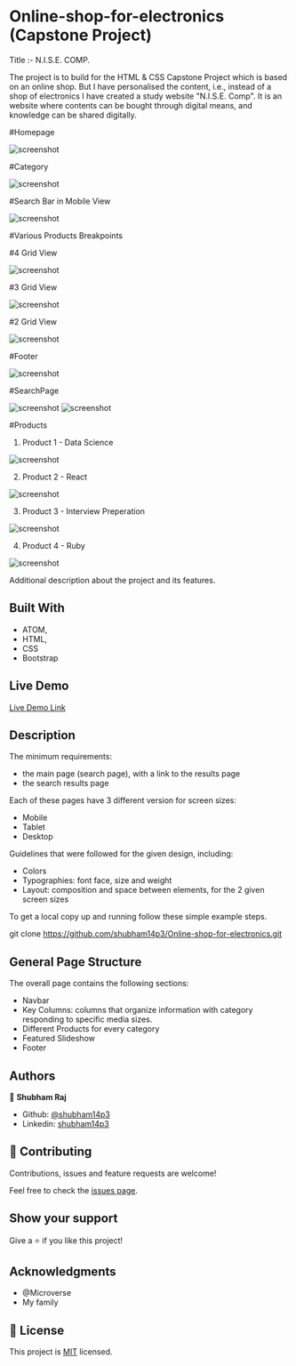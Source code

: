 # Online-shop-for-electronics (Capstone Project)

Title :- N.I.S.E. COMP.

The project is to build for the HTML & CSS Capstone Project which is based on an online shop. But I have personalised the content, i.e., instead of a shop of electronics I have created a study website "N.I.S.E. Comp". It is an website where contents can be bought through digital means, and knowledge can be shared digitally.

#Homepage

![screenshot](./images/Homepage1.PNG)

#Category

![screenshot](./images/HomepageCategory1.PNG)

#Search Bar in Mobile View

![screenshot](./images/Searcr.PNG)

#Various Products Breakpoints

#4 Grid View

![screenshot](./images/product1.PNG)

#3 Grid View

![screenshot](./images/3Div.PNG)

#2 Grid View

![screenshot](./images/2div.PNG)


#Footer

![screenshot](./images/footer1.PNG)

#SearchPage

![screenshot](./images/Searchpage1.PNG)
![screenshot](./images/search.PNG)

#Products
1. Product 1 - Data Science

![screenshot](./images/product1.PNG)

2. Product 2 - React

![screenshot](./images/product2.PNG)

3. Product 3 - Interview Preperation

![screenshot](./images/product3.PNG)

4. Product 4 - Ruby

![screenshot](./images/product4.PNG)

Additional description about the project and its features.

## Built With

- ATOM,
- HTML,
- CSS
- Bootstrap

## Live Demo

[Live Demo Link](https://shubham14p3.github.io/Online-shop-for-electronics/)


## Description

The minimum requirements:
- the main page (search page), with a link to the results page
- the search results page

Each of these pages have 3 different version for screen sizes:
- Mobile
- Tablet
- Desktop

Guidelines that were followed for the given design, including:
- Colors
- Typographies: font face, size and weight
- Layout: composition and space between elements, for the 2 given screen sizes

To get a local copy up and running follow these simple example steps.

git clone https://github.com/shubham14p3/Online-shop-for-electronics.git

## General Page Structure

The overall page contains the following sections:
- Navbar
- Key Columns: columns that organize information with category responding to specific media sizes.
- Different Products for every category
- Featured Slideshow
- Footer


## Authors

👤 **Shubham Raj**

- Github: [@shubham14p3](https://github.com/shubham14p3)
- Linkedin: [shubham14p3](https://linkedin.com/shubham14p3)

## 🤝 Contributing

Contributions, issues and feature requests are welcome!

Feel free to check the [issues page](https://github.com/shubham14p3/Online-shop-for-electronics/issues/).

## Show your support

Give a ⭐️ if you like this project!

## Acknowledgments

- @Microverse
- My family

## 📝 License

This project is [MIT](lic.url) licensed.

